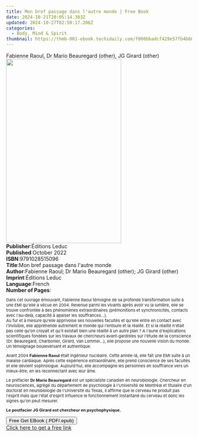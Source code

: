 ```yaml
---
title: Mon bref passage dans l'autre monde | Free Book
date: 2024-10-21T20:05:14.383Z
updated: 2024-10-27T02:50:17.206Z
categories:
  - Body, Mind & Spirit
thumbnail: https://thmb-001-ebook.techidaily.com/f000bbadcf429e57fb4b60f8bc920c17e0f32e8be49d11e622332f2d2bca5271.jpg
---
```

<main id="book-container">
  <div class="flex flex-col">
    <div class="book-brief flex-1 py-6 px-4 sm:p-6 md:py-10 md:px-8">
      <!-- brief-->
      <div class="book-brief-main">
        Fabienne Raoul, Dr Mario Beauregard (other), JG Girard (other)
      </div>
    </div>
    <div
      class="book-meta-info flex-1 grid gap-4 col-start-1 col-end-3 row-start-1 sm:mb-6 sm:grid-cols-4 lg:gap-6 lg:col-start-2 lg:row-end-6 lg:row-span-6 lg:mb-0"
    >
      <div
        class="book-meta-info-left place-content-center mt-4 p-4 text-sm leading-6 col-start-2 col-span-2 dark:text-slate-400"
      >
        <img
          class="w-full h-500 object-cover rounded-lg sm:h-255 sm:col-span-2 lg:col-span-full"
          src="https://img-001-ebook.techidaily.com/8918f11984187a9781bb8888387d6f3d2cc598db7a80a44d8be51633b43e95c9.jpg"
          alt=""
          width="312"
          height="500"
        />
      </div>
      <div
        class="book-meta-info-right mt-2 col-start-1 row-start-2 col-span-3 self-center"
      >
        <!-- meta data  -->
        <div class="flex flex-col px-4 md:px-8">
          <div class="flex-1">
            <strong>Publisher</strong>:<span class="px-2">Éditions Leduc</span>
          </div>
          <div class="flex-1">
            <strong>Published</strong>:<span class="px-2">October 2022</span>
          </div>
          <div class="flex-1">
            <strong>ISBN</strong>:<span class="px-2">9791028515096</span>
          </div>
          <div class="flex-1">
            <strong>Title</strong>:<span class="px-2"
              >Mon bref passage dans l&#39;autre monde</span
            >
          </div>
          <div class="flex-1">
            <strong>Author</strong>:<span class="px-2"
              >Fabienne Raoul; Dr Mario Beauregard (other); JG Girard
              (other)</span
            >
          </div>
          <div class="flex-1">
            <strong>Imprint</strong>:<span class="px-2">Éditions Leduc</span>
          </div>
          <div class="flex-1">
            <strong>Language</strong>:<span class="px-2">French</span>
          </div>
          <div class="flex-1">
            <strong>Number of Pages</strong>:<span class="px-2"></span>
          </div>
        </div>
      </div>
    </div>
    <div class="book-description flex-1 py-6 px-4 sm:p-6 md:py-10 md:px-8">
      <div class="book-description-main">
        <div accordion-content="" id="description">
          <p style="font-size: 11px">
            Dans cet ouvrage émouvant, Fabienne Raoul témoigne de sa profonde
            transformation suite à une EMI qu'elle a vécue en 2004. Revenue
            parmi les vivants après avoir vu la lumière, elle se trouve
            confrontée à des phénomènes extraordinaires (prémonitions et
            synchronicités, contacts avec l'au-delà, capacité à apaiser les
            souffrances...).<br />Au fur et à mesure qu'elle apprivoise ses
            nouvelles facultés et qu'elle entre en contact avec l'invisible,
            elle appréhende autrement le monde qui l'entoure et la réalité. Et
            si la réalité n'était pas celle qu'on croyait et qu'il existait bien
            une réalité à un autre plan ? A l'aune d'explications scientifiques
            fondées sur les travaux de chercheurs avant-gardistes sur l'étude de
            la conscience (Dr. Beauregard, Charbonier, Girard, Van Lommel...),
            elle propose une nouvelle vision du monde. Un témoignage
            bouleversant et authentique.
          </p>
          <p style="font-size: 11px">
            Avant 2004&nbsp;<strong>Fabienne Raoul</strong>&nbsp;était ingénieur
            nucléaire. Cette année-là, elle fait une EMI suite à un malaise
            cardiaque. Après cette expérience extraordinaire, elle prend
            conscience de ses facultés et elle devient sophrologue. Aujourd'hui,
            elle accompagne les personnes en souffrance vers un mieux-être, en
            les reconnectant avec leur âme.
          </p>
          <p style="font-size: 11px">
            Le préfacier&nbsp;<strong>Dr Mario Beauregard</strong>&nbsp;est un
            spécialiste canadien en neurobiologie. Chercheur en neurosciences,
            agrégé du département de psychologie à l'Université de Montréal et
            titulaire d'un doctorat en neurobiologie de l'Université du Texas,
            il affirme que le cerveau ne produit pas l'esprit mais que l'état
            d'esprit influence le fonctionnement instantané du cerveau et donc
            les signes qu'on peut mesurer.
          </p>
          <p style="font-size: 11px">
            <strong
              >Le postfacier JG Girard est chercheur en psychophysique.</strong
            >
          </p>
        </div>
        <div class="accordion-fader"></div>
      </div>
    </div>
    <div class="book-excerpts flex-1 py-6 px-4 sm:p-6 md:py-10 md:px-8"></div>
    <div
      class="book-about-author flex-1 py-6 px-4 sm:p-6 md:py-10 md:px-8"
    ></div>
    <div class="book-free-get flex-1 py-6 px-4 sm:p-6 md:py-10 md:px-8">
      <button
        id="btn-free-get"
        class="bg-blue-500 hover:bg-blue-700 text-white font-bold py-2 px-4 rounded"
      >
        Free Get EBook (.PDF/.epub)
      </button>
      <div id="countdown-display" class="px-2 text-lg mt-2"></div>
      <a
        id="free-link"
        class="hidden bg-blue-500 hover:bg-blue-700 text-white font-bold py-2 px-4 rounded"
        href="https://www.ebooks.com/en-us/book/210755195/mon-bref-passage-dans-l-autre-monde/fabienne-raoul/"
        target="_blank"
        >Click here to get a free link</a
      >
    </div>
    <script>
      let countdownTime = 0;
      let countdownInterval = null;
      document
        .getElementById('btn-free-get')
        .addEventListener('click', startCountdown);
      function startCountdown() {
        countdownTime = new Date().getTime() + 60000 * 3;
        countdownInterval = setInterval(updateCountdown, 1000);
        document.getElementById('btn-free-get').disabled = true;
        document
          .getElementById('btn-free-get')
          .classList.add('bg-gray-500', 'cursor-not-allowed');
      }
      function updateCountdown() {
        let currentTime = new Date().getTime();
        let timeLeft = countdownTime - currentTime;
        let secondsLeft = Math.floor(timeLeft / 1000);
        document.getElementById('countdown-display').innerHTML =
          `Remaining time: ${secondsLeft} seconds.`;
        if (secondsLeft <= 0) {
          clearInterval(countdownInterval);
          document.getElementById('btn-free-get').classList.add('hidden');
          document.getElementById('free-link').classList.remove('hidden');
          document.getElementById('countdown-display').innerHTML = '';
        }
      }
    </script>
  </div>
</main>

<ins class="adsbygoogle"
      style="display:block"
      data-ad-client="ca-pub-7571918770474297"
      data-ad-slot="8358498916"
      data-ad-format="auto"
      data-full-width-responsive="true"></ins>
    